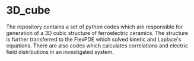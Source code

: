 # 3D_cube
The repository contains a set of python codes which are responsible for generation of a 3D cubic structure of ferroelectric ceramics. The structure is further transferred to the FlexPDE which solved kinetic and Laplace's equations. There are also codes which calculates correlations and electric field distributions in an investigated system.
